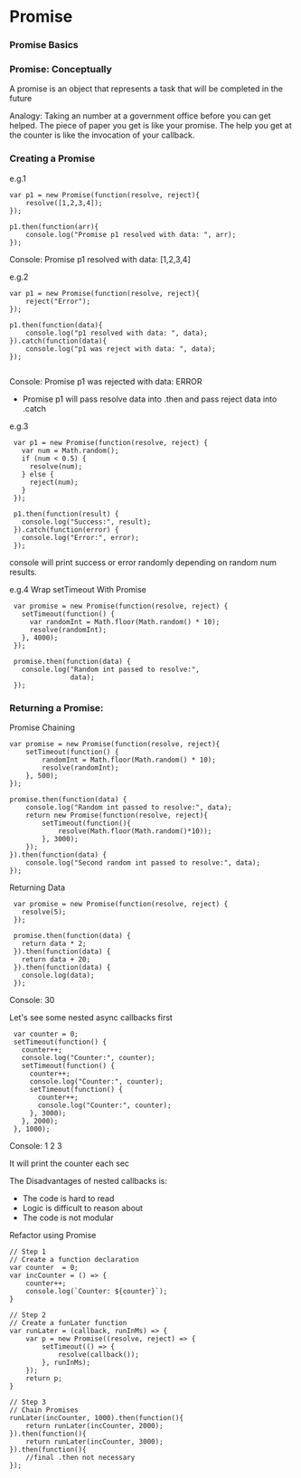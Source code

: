 # Promise

### Promise Basics

### Promise: Conceptually
A promise is an object that represents a task that will be completed in the future
 
Analogy: Taking an number at a government office before you can get helped.  The piece of paper you get is like your promise.  The help you get at the counter is like the invocation of your callback.


### Creating a Promise
e.g.1
```
var p1 = new Promise(function(resolve, reject){
    resolve([1,2,3,4]);
});

p1.then(function(arr){
    console.log("Promise p1 resolved with data: ", arr);
});

```
Console:
Promise p1 resolved with data: [1,2,3,4]

e.g.2
```
var p1 = new Promise(function(resolve, reject){
    reject("Error");
});

p1.then(function(data){
    console.log("p1 resolved with data: ", data);
}).catch(function(data){
    console.log("p1 was reject with data: ", data);
});


```
Console:
Promise p1 was rejected with data: ERROR

- Promise p1 will pass resolve data into .then and pass reject data into .catch

e.g.3
```
 var p1 = new Promise(function(resolve, reject) {
   var num = Math.random();
   if (num < 0.5) {
     resolve(num);
   } else {
     reject(num);
   }
 });

 p1.then(function(result) {
   console.log("Success:", result);
 }).catch(function(error) {
   console.log("Error:", error);
 });
```
console will print success or error randomly depending on random num results.

e.g.4 Wrap setTimeout With Promise
```
 var promise = new Promise(function(resolve, reject) {
   setTimeout(function() {
     var randomInt = Math.floor(Math.random() * 10);
     resolve(randomInt);
   }, 4000);
 });

 promise.then(function(data) {
   console.log("Random int passed to resolve:",
               data);
 });
```

### Returning a Promise:
Promise Chaining
```
var promise = new Promise(function(resolve, reject){
    setTimeout(function() {
        randomInt = Math.floor(Math.random() * 10);
        resolve(randomInt);
    }, 500);
});

promise.then(function(data) {
    console.log("Random int passed to resolve:", data);
    return new Promise(function(resolve, reject){
        setTimeout(function(){
            resolve(Math.floor(Math.random()*10));
        }, 3000);
    });
}).then(function(data) {
    console.log("Second random int passed to resolve:", data);
});
```

Returning Data
```
 var promise = new Promise(function(resolve, reject) {
   resolve(5);
 });

 promise.then(function(data) {
   return data * 2;
 }).then(function(data) {
   return data + 20;
 }).then(function(data) {
   console.log(data);
 });
```
Console: 30


Let's see some nested async callbacks first
```
 var counter = 0;
 setTimeout(function() {
   counter++;
   console.log("Counter:", counter);
   setTimeout(function() {
     counter++;
     console.log("Counter:", counter);
     setTimeout(function() {
       counter++;
       console.log("Counter:", counter);
     }, 3000);
   }, 2000);
 }, 1000);

```
Console:
1
2
3

It will print the counter each sec

The Disadvantages of nested callbacks is:
- The code is hard to read
- Logic is difficult to reason about
- The code is not modular

Refactor using Promise



```
// Step 1
// Create a function declaration
var counter  = 0;
var incCounter = () => {
    counter++;
    console.log(`Counter: ${counter}`);
}

// Step 2
// Create a funLater function
var runLater = (callback, runInMs) => {
    var p = new Promise((resolve, reject) => {
        setTimeout(() => {
            resolve(callback());
        }, runInMs);
    });
    return p;
}

// Step 3
// Chain Promises
runLater(incCounter, 1000).then(function(){
    return runLater(incCounter, 2000);
}).then(function(){
    return runLater(incCounter, 3000);
}).then(function(){
    //final .then not necessary
});
```
